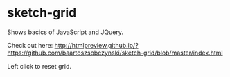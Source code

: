 # sketch-grid
Shows bacics of JavaScript and JQuery. 

Check out here: 
http://htmlpreview.github.io/?https://github.com/baartoszsobczynski/sketch-grid/blob/master/index.html

Left click to reset grid. 
